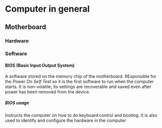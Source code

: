 # Computer in general

## Motherboard

### Hardware

### Software
#### BIOS (Basic Input Output System)
A software stored on the memory chip of the motherboard. REsponsible for the _Power On Self Test_ so it is the first software to run when the computer starts.
It is non-volatile; its settings are recoverable and saved even after power has been removed from the device.

##### BIOS usage
Instructs the computer on how to do keyboard control and booting. It is also used to identify and configure the hardware in the computer



